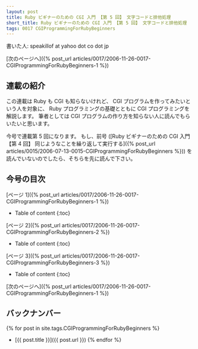 ```yaml
---
layout: post
title: Ruby ビギナーのための CGI 入門 【第 5 回】 文字コードと排他処理
short_title: Ruby ビギナーのための CGI 入門 【第 5 回】 文字コードと排他処理
tags: 0017 CGIProgrammingForRubyBeginners
---
```



書いた人: speakillof at yahoo dot co dot jp

[次のページへ]({% post_url articles/0017/2006-11-26-0017-CGIProgrammingForRubyBeginners-1 %})

## 連載の紹介

この連載は Ruby も CGI も知らないけれど、
CGI プログラムを作ってみたいという人を対象に、
Ruby プログラミングの基礎とともに CGI プログラミングを解説します。
筆者としては CGI プログラムの作り方を知らない人に読んでもらいたいと思います。

今号で連載第 5 回になります。
もし、前号 ([Ruby ビギナーのための CGI 入門 【第 4 回】 同じようなことを繰り返して実行する]({% post_url articles/0015/2006-07-13-0015-CGIProgrammingForRubyBeginners %}))
を読んでいないのでしたら、そちらを先に読んで下さい。

## 今号の目次

[ページ 1]({% post_url articles/0017/2006-11-26-0017-CGIProgrammingForRubyBeginners-1 %})

* Table of content
{:toc}


[ページ 2]({% post_url articles/0017/2006-11-26-0017-CGIProgrammingForRubyBeginners-2 %})

* Table of content
{:toc}


[ページ 3]({% post_url articles/0017/2006-11-26-0017-CGIProgrammingForRubyBeginners-3 %})

* Table of content
{:toc}


[次のページへ]({% post_url articles/0017/2006-11-26-0017-CGIProgrammingForRubyBeginners-1 %})

## バックナンバー

{% for post in site.tags.CGIProgrammingForRubyBeginners %}
  - [{{ post.title }}]({{ post.url }})
{% endfor %}


